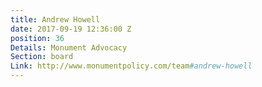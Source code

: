 ```yaml
---
title: Andrew Howell
date: 2017-09-19 12:36:00 Z
position: 36
Details: Monument Advocacy
Section: board
Link: http://www.monumentpolicy.com/team#andrew-howell
---
```


